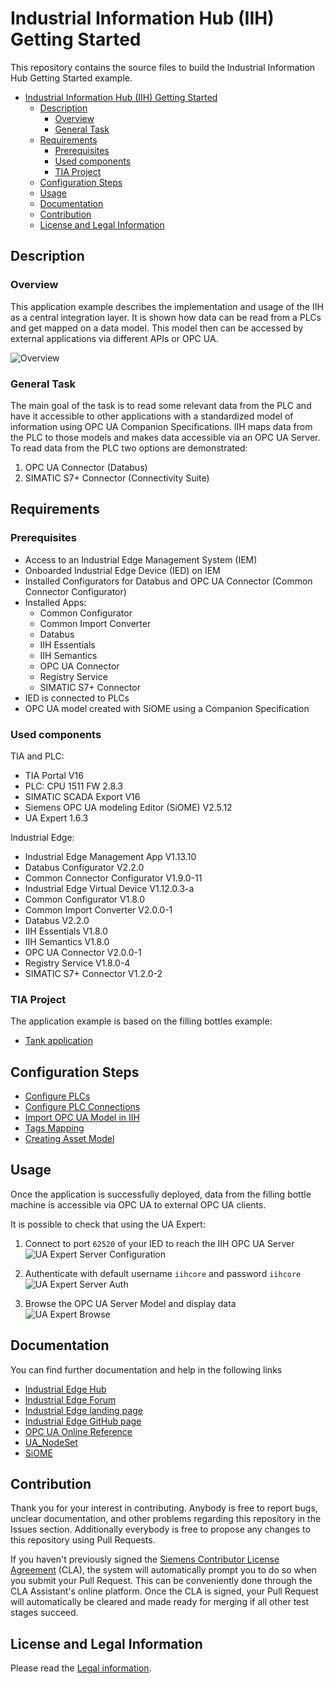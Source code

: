 # Industrial Information Hub (IIH) Getting Started

This repository contains the source files to build the Industrial Information Hub Getting Started example.

- [Industrial Information Hub (IIH) Getting Started](#industrial-information-hub-iih-getting-started)
  - [Description](#description)
    - [Overview](#overview)
    - [General Task](#general-task)
  - [Requirements](#requirements)
    - [Prerequisites](#prerequisites)
    - [Used components](#used-components)
    - [TIA Project](#tia-project)
  - [Configuration Steps](#configuration-steps)
  - [Usage](#usage)
  - [Documentation](#documentation)
  - [Contribution](#contribution)
  - [License and Legal Information](#license-and-legal-information)

## Description

### Overview

This application example describes the implementation and usage of the IIH as a central integration layer. It is shown how data can be read from a PLCs and get mapped on a data model. This model then can be accessed by external applications via different APIs or OPC UA.

![Overview](docs/graphics/overview.png)

### General Task
The main goal of the task is to read some relevant data from the PLC and have it accessible to other applications with a standardized model of information using OPC UA Companion Specifications. IIH maps data from the PLC to those models and makes data accessible via an OPC UA Server.
To read data from the PLC two options are demonstrated: 
1. OPC UA Connector (Databus)
2. SIMATIC S7+ Connector (Connectivity Suite)  
   

## Requirements

### Prerequisites

- Access to an Industrial Edge Management System (IEM)
- Onboarded Industrial Edge Device (IED) on IEM
- Installed Configurators for Databus and OPC UA Connector (Common Connector Configurator)
- Installed Apps:
  - Common Configurator
  - Common Import Converter 
  - Databus
  - IIH Essentials
  - IIH Semantics 
  - OPC UA Connector
  - Registry Service
  - SIMATIC S7+ Connector
- IED is connected to PLCs
- OPC UA model created with SiOME using a Companion Specification

### Used components

TIA and PLC:
- TIA Portal V16
- PLC: CPU 1511 FW 2.8.3
- SIMATIC SCADA Export V16
- Siemens OPC UA modeling Editor (SiOME) V2.5.12
- UA Expert 1.6.3
  
Industrial Edge:
- Industrial Edge Management App V1.13.10
- Databus Configurator V2.2.0
- Common Connector Configurator V1.9.0-11
- Industrial Edge Virtual Device V1.12.0.3-a
- Common Configurator V1.8.0
- Common Import Converter V2.0.0-1
- Databus V2.2.0
- IIH Essentials V1.8.0
- IIH Semantics V1.8.0
- OPC UA Connector V2.0.0-1
- Registry Service V1.8.0-4
- SIMATIC S7+ Connector V1.2.0-2


### TIA Project
The application example is based on the filling bottles example:
- [Tank application](https://github.com/industrial-edge/miscellaneous/tree/main/tank%20application)

## Configuration Steps

- [Configure PLCs](docs/Installation.md#configure-plcs-with-tia-portal)
- [Configure PLC Connections](docs/Installation.md#configure-plc-connection)
- [Import OPC UA Model in IIH](docs/Installation.md#configure-opc-ua-model)
- [Tags Mapping](docs/Installation.md#mapping-tags)
- [Creating Asset Model](docs/Installation.md#creating-asset-model)

## Usage

Once the application is successfully deployed, data from the filling bottle machine is accessible via OPC UA to external OPC UA clients.

It is possible to check that using the UA Expert:

1. Connect to port `62520` of your IED to reach the IIH OPC UA Server  
![UA Expert Server Configuration](docs/graphics/uaexpert_server.png)

2. Authenticate with default username `iihcore` and password `iihcore`  
![UA Expert Server Auth](docs/graphics/uaexpert_auth_settings.png)

3. Browse the OPC UA Server Model and display data  
![UA Expert Browse](docs/graphics/uaexpert_browse.png)

## Documentation

You can find further documentation and help in the following links

- [Industrial Edge Hub](https://iehub.eu1.edge.siemens.cloud/#/documentation)
- [Industrial Edge Forum](https://www.siemens.com/industrial-edge-forum)
- [Industrial Edge landing page](https://new.siemens.com/global/en/products/automation/topic-areas/industrial-edge/simatic-edge.html)
- [Industrial Edge GitHub page](https://github.com/industrial-edge)
- [OPC UA Online Reference](https://reference.opcfoundation.org/)
- [UA_NodeSet](https://github.com/OPCFoundation/UA-Nodeset)
- [SiOME](https://support.industry.siemens.com/cs/es/en/view/109755133)

## Contribution

Thank you for your interest in contributing. Anybody is free to report bugs, unclear documentation, and other problems regarding this repository in the Issues section.
Additionally everybody is free to propose any changes to this repository using Pull Requests.

If you haven't previously signed the [Siemens Contributor License Agreement](https://cla-assistant.io/industrial-edge/) (CLA), the system will automatically prompt you to do so when you submit your Pull Request. This can be conveniently done through the CLA Assistant's online platform. Once the CLA is signed, your Pull Request will automatically be cleared and made ready for merging if all other test stages succeed.

## License and Legal Information

Please read the [Legal information](LICENSE.md).

